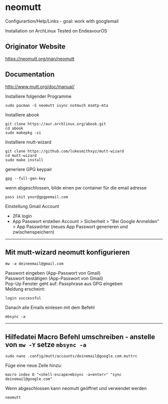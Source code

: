 # neomutt
Configurartion/Help/Links - goal: work with googlemail

Installation on ArchLinux
Tested on EndeavourOS

## Originator Website
https://neomutt.org/man/neomutt

## Documentation
http://www.mutt.org/doc/manual/

Installiere folgender Programme
```
sudo pacman -S neomutt isync notmuch msmtp-mta
```
Installiere abook
```
git clone https://aur.archlinux.org/abook.git
cd abook
sudo makepkg -si
```
Installiere mutt-wizard
```
git clone https://github.com/lukesmithxyz/mutt-wizard
cd mutt-wizard
sudo make install
```
generiere GPG keypair
```
gpg --full-gen-key
```
wenn abgeschlossen, bilde einen pw container für die email adresse
```
pass init your@gpgpemail.com
```
Einstellung Gmail Account
* 2FA login
* App Passwort erstellen
Account > Sicherheit > "Bei Google Anmelden" > App Passwörter
(neues App Passwort generieren und zwischenspeichern)
---
## Mit mutt-wizard neomutt konfigurieren
```
mw -a deineemail@gmail.com
```
Passwort eingeben (App-Passwort von Gmail)<br>
Passwort bestätigen (App-Passwort von Gmail)<br>
Pop-Up Fenster geht auf: Passphrase aus GPG eingeben<br>
Meldung erscheint:
```
login successful
```
Danach alle Emails einlesen mit dem Befehl
```
mbsync -a
```
---
## Hilfedatei Macro Befehl umschreiben - anstelle von ```mw -Y``` setze ```mbsync -a```<br>
```
sudo nano .config/mutt/accounts/deinemail@google.com.muttrc
```
Füge eine neue Zeile hinzu:
```
macro index O "<shell-escape>mbsync -a<enter>" "sync deinemail@google.com"
```
Wenn abgeschlossen kann neomutt geöffnet und verwendet werden
```
neomutt
```
